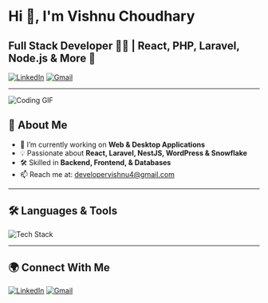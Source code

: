 # Hi 👋, I'm Vishnu Choudhary

## Full Stack Developer 👨‍💻 | React, PHP, Laravel, Node.js & More 🚀

[![LinkedIn](https://img.shields.io/badge/LinkedIn-0A66C2?style=for-the-badge&logo=linkedin&logoColor=white)](https://www.linkedin.com/in/vishnu-choudhary-117808179/)
[![Gmail](https://img.shields.io/badge/Gmail-D14836?style=for-the-badge&logo=gmail&logoColor=white)](mailto:developervishnu4@gmail.com)

---

![Coding GIF](https://raw.githubusercontent.com/abhisheknaiidu/abhisheknaiidu/master/code.gif)

## 🚀 About Me
- 🔭 I’m currently working on **Web & Desktop Applications**
- 💡 Passionate about **React, Laravel, NestJS, WordPress & Snowflake**
- 🛠️ Skilled in **Backend, Frontend, & Databases**
- 📫 Reach me at: [developervishnu4@gmail.com](mailto:developervishnu4@gmail.com)

---

## 🛠️ Languages & Tools
![Tech Stack](https://skillicons.dev/icons?i=react,php,laravel,nodejs,nestjs,wordpress,mysql,snowflake,git,vscode)

---

## 🌍 Connect With Me
[![LinkedIn](https://img.shields.io/badge/LinkedIn-0A66C2?style=for-the-badge&logo=linkedin&logoColor=white)](https://www.linkedin.com/in/vishnu-choudhary-117808179/)
[![Gmail](https://img.shields.io/badge/Gmail-D14836?style=for-the-badge&logo=gmail&logoColor=white)](mailto:developervishnu4@gmail.com)

